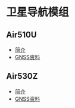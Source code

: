 # 卫星导航模组

## Air510U

- [简介](air510u/index.md)
- [GNSS资料](https://docs.openluat.com/air510u/gnss/)

## Air530Z

- [简介](air530z/index.md)
- [GNSS资料](https://docs.openluat.com/air530z/gnss/)
